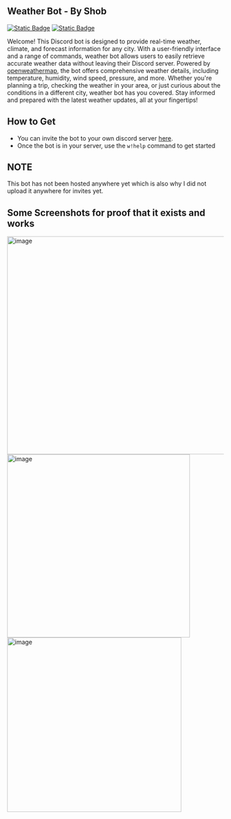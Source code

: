 ## Weather Bot - By Shob
[![Static Badge](https://img.shields.io/badge/LICENSE-MIT-blue)](https://github.com/Shobthebob/Discord-Weather-Bot/blob/main/LICENSE) [![Static Badge](https://img.shields.io/badge/DISCORD%20BOT-purple)]()


Welcome! This Discord bot is designed to provide real-time weather, climate, and forecast information for any city. With a user-friendly interface and a range of commands, weather bot allows users to easily retrieve accurate weather data without leaving their Discord server. Powered by [openweathermap](https://openweathermap.org/), the bot offers comprehensive weather details, including temperature, humidity, wind speed, pressure, and more. Whether you're planning a trip, checking the weather in your area, or just curious about the conditions in a different city, weather bot has you covered. Stay informed and prepared with the latest weather updates, all at your fingertips!
## How to Get
- You can invite the bot to your own discord server [here]().
- Once the bot is in your server, use the `w!help` command to get started

## NOTE
This bot has not been hosted anywhere yet which is also why I did not upload it anywhere for invites yet.

## Some Screenshots for proof that it exists and works

<img width="506" alt="image" src="https://github.com/Shobthebob/Discord-Weather-Bot/assets/77617762/fc9e7cec-33ee-4e2e-85b0-526c6a9e6d22">
<img width="425" alt="image" src="https://github.com/Shobthebob/Discord-Weather-Bot/assets/77617762/142ed993-8b95-4c13-b142-ecefdcdcf5b7">
<img width="405" alt="image" src="https://github.com/Shobthebob/Discord-Weather-Bot/assets/77617762/7acf2049-f0e6-48ea-8ae8-4b531bd5b433">

